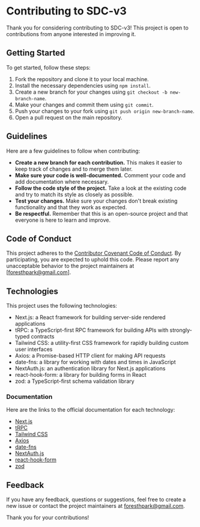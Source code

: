 # Contributing to SDC-v3

Thank you for considering contributing to SDC-v3! This project is open to contributions from anyone interested in improving it.

## Getting Started

To get started, follow these steps:

1. Fork the repository and clone it to your local machine.
2. Install the necessary dependencies using `npm install`.
3. Create a new branch for your changes using `git checkout -b new-branch-name`.
4. Make your changes and commit them using `git commit`.
5. Push your changes to your fork using `git push origin new-branch-name`.
6. Open a pull request on the main repository.

## Guidelines

Here are a few guidelines to follow when contributing:

- **Create a new branch for each contribution.** This makes it easier to keep track of changes and to merge them later.
- **Make sure your code is well-documented.** Comment your code and add documentation where necessary.
- **Follow the code style of the project.** Take a look at the existing code and try to match its style as closely as possible.
- **Test your changes.** Make sure your changes don't break existing functionality and that they work as expected.
- **Be respectful.** Remember that this is an open-source project and that everyone is here to learn and improve.

## Code of Conduct

This project adheres to the [Contributor Covenant Code of Conduct](https://www.contributor-covenant.org/version/2/0/code_of_conduct/). By participating, you are expected to uphold this code. Please report any unacceptable behavior to the project maintainers at [foresthpark@gmail.com].

## Technologies

This project uses the following technologies:

- Next.js: a React framework for building server-side rendered applications
- tRPC: a TypeScript-first RPC framework for building APIs with strongly-typed contracts
- Tailwind CSS: a utility-first CSS framework for rapidly building custom user interfaces
- Axios: a Promise-based HTTP client for making API requests
- date-fns: a library for working with dates and times in JavaScript
- NextAuth.js: an authentication library for Next.js applications
- react-hook-form: a library for building forms in React
- zod: a TypeScript-first schema validation library

### Documentation

Here are the links to the official documentation for each technology:

- [Next.js](https://nextjs.org/docs/getting-started)
- [tRPC](https://trpc.io/docs)
- [Tailwind CSS](https://tailwindcss.com/docs)
- [Axios](https://axios-http.com/docs/intro)
- [date-fns](https://date-fns.org/docs/)
- [NextAuth.js](https://next-auth.js.org/getting-started/introduction)
- [react-hook-form](https://react-hook-form.com/get-started/)
- [zod](https://github.com/vriad/zod/tree/main/docs)

## Feedback

If you have any feedback, questions or suggestions, feel free to create a new issue or contact the project maintainers at [foresthpark@gmail.com](mailto:foresthpark@gmail.com).

Thank you for your contributions!
